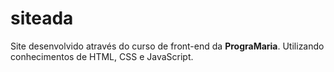 # siteada
Site desenvolvido através do curso de front-end da <b>PrograMaria</b>. Utilizando conhecimentos de HTML, CSS e JavaScript.
